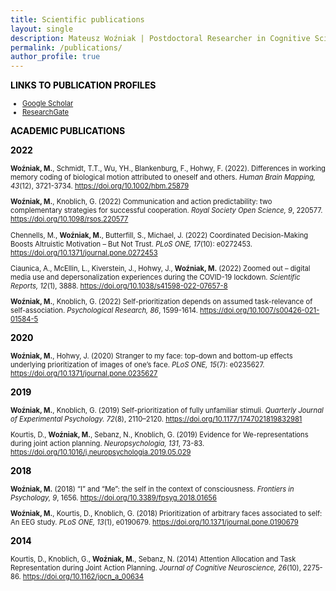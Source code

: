 ```yaml
---
title: Scientific publications
layout: single
description: Mateusz Woźniak | Postdoctoral Researcher in Cognitive Science | Central European University
permalink: /publications/
author_profile: true
---
```



<p><span style="color: #000000;"><strong>LINKS TO PUBLICATION PROFILES</strong></span></p>
<ul style="font-size: 80%;">
  <p style="text-align:center;">
    <li><a href="https://scholar.google.de/citations?user=LDYVfiQAAAAJ&hl=en" target="_blank">Google Scholar</a></li>
    <li><a href="https://www.researchgate.net/profile/Mateusz-Wozniak-6" target="_blank">ResearchGate</a></li>
  </p>
</ul>

<p><span style="color: #000000;"><strong>ACADEMIC PUBLICATIONS</strong></span></p>

<p><span style="color: #000000;"><strong>2022</strong></span></p>

<p style="font-size: 80%;"><b>Woźniak, M.</b>, Schmidt, T.T., Wu, YH., Blankenburg, F., Hohwy, F. (2022). Differences in working memory coding of biological motion attributed to oneself and others. <i>Human Brain Mapping, 43</i>(12), 3721-3734. <a href="https://doi.org/10.1002/hbm.25879" target="_blank">https://doi.org/10.1002/hbm.25879</a></p>

<p style="font-size: 80%;"><b>Woźniak, M.</b>, Knoblich, G. (2022) Communication and action predictability: two complementary strategies for successful cooperation. <i>Royal Society Open Science, 9</i>, 220577. <a href="https://doi.org/10.1098/rsos.220577" target="_blank">https://doi.org/10.1098/rsos.220577</a></p>

<p style="font-size: 80%;">Chennells, M., <b>Woźniak, M.</b>, Butterfill, S., Michael, J. (2022) Coordinated Decision-Making Boosts Altruistic Motivation – But Not Trust. <i>PLoS ONE, 17</i>(10): e0272453. <a href="https://doi.org/10.1371/journal.pone.0272453" target="_blank">https://doi.org/10.1371/journal.pone.0272453</a></p>

<p style="font-size: 80%;">Ciaunica, A., McEllin, L., Kiverstein, J., Hohwy, J., <b>Woźniak, M.</b> (2022) Zoomed out – digital media use and depersonalization experiences during the COVID-19 lockdown. <i>Scientific Reports, 12</i>(1), 3888. <a href="https://doi.org/10.1038/s41598-022-07657-8" target="_blank">https://doi.org/10.1038/s41598-022-07657-8</a></p>

<p style="font-size: 80%;"><b>Woźniak, M.</b>, Knoblich, G. (2022) Self-prioritization depends on assumed task-relevance of self-association. <i>Psychological Research, 86</i>, 1599-1614. <a href="https://doi.org/10.1007/s00426-021-01584-5" target="_blank">https://doi.org/10.1007/s00426-021-01584-5</a></p>

<p><span style="color: #000000;"><strong>2020</strong></span></p>

<p style="font-size: 80%;"><b>Woźniak, M.</b>, Hohwy, J. (2020) Stranger to my face: top-down and bottom-up effects underlying prioritization of images of one’s face. <i>PLoS ONE, 15</i>(7): e0235627. <a href="https://doi.org/10.1371/journal.pone.0235627" target="_blank">https://doi.org/10.1371/journal.pone.0235627</a></p>

<p><span style="color: #000000;"><strong>2019</strong></span></p>

<p style="font-size: 80%;"><b>Woźniak, M.</b>, Knoblich, G. (2019) Self-prioritization of fully unfamiliar stimuli. <i>Quarterly Journal of Experimental Psychology. 72</i>(8), 2110–2120. <a href="https://doi.org/10.1177/1747021819832981" target="_blank">https://doi.org/10.1177/1747021819832981</a></p>

<p style="font-size: 80%;">Kourtis, D., <b>Woźniak, M.</b>, Sebanz, N., Knoblich, G. (2019) Evidence for We-representations during joint action planning. <i>Neuropsychologia, 131</i>, 73-83. <a href="https://doi.org/10.1016/j.neuropsychologia.2019.05.029" target="_blank">https://doi.org/10.1016/j.neuropsychologia.2019.05.029</a></p>

<p><span style="color: #000000;"><strong>2018</strong></span></p>

<p style="font-size: 80%;"><b>Woźniak, M.</b> (2018) “I” and “Me”: the self in the context of consciousness. <i>Frontiers in Psychology, 9</i>, 1656. <a href="https://doi.org/10.3389/fpsyg.2018.01656" target="_blank">https://doi.org/10.3389/fpsyg.2018.01656</a></p>

<p style="font-size: 80%;"><b>Woźniak, M.</b>, Kourtis, D., Knoblich, G. (2018) Prioritization of arbitrary faces associated to self: An EEG study. <i>PLoS ONE, 13</i>(1), e0190679. <a href="https://doi.org/10.1371/journal.pone.0190679" target="_blank">https://doi.org/10.1371/journal.pone.0190679</a></p>

<p><span style="color: #000000;"><strong>2014</strong></span></p>

<p style="font-size: 80%;">Kourtis, D., Knoblich, G., <b>Woźniak, M.</b>, Sebanz, N. (2014) Attention Allocation and Task Representation during Joint Action Planning. <i>Journal of Cognitive Neuroscience, 26</i>(10), 2275-86. <a href="https://doi.org/10.1162/jocn_a_00634" target="_blank">https://doi.org/10.1162/jocn_a_00634</a></p>



